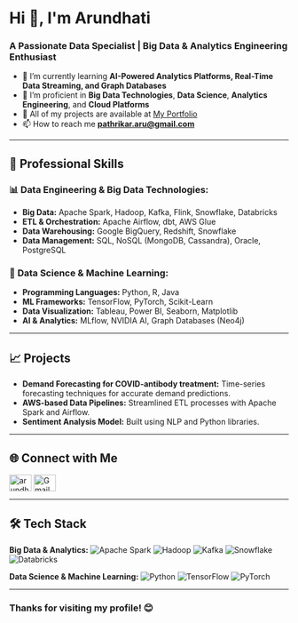 # Hi 👋, I'm Arundhati
### A Passionate Data Specialist | Big Data & Analytics Engineering Enthusiast

- 🌱 I’m currently learning **AI-Powered Analytics Platforms, Real-Time Data Streaming, and Graph Databases**
- 🚀 I’m proficient in **Big Data Technologies**, **Data Science**, **Analytics Engineering**, and **Cloud Platforms**
- 💼 All of my projects are available at [My Portfolio](https://pathrikararu.wixsite.com/arundhati)
- 📫 How to reach me **pathrikar.aru@gmail.com**

---

## 💼 Professional Skills

### 📊 **Data Engineering & Big Data Technologies:**
- **Big Data:** Apache Spark, Hadoop, Kafka, Flink, Snowflake, Databricks
- **ETL & Orchestration:** Apache Airflow, dbt, AWS Glue
- **Data Warehousing:** Google BigQuery, Redshift, Snowflake
- **Data Management:** SQL, NoSQL (MongoDB, Cassandra), Oracle, PostgreSQL

### 🧠 **Data Science & Machine Learning:**
- **Programming Languages:** Python, R, Java
- **ML Frameworks:** TensorFlow, PyTorch, Scikit-Learn
- **Data Visualization:** Tableau, Power BI, Seaborn, Matplotlib
- **AI & Analytics:** MLflow, NVIDIA AI, Graph Databases (Neo4j)

---

## 📈 **Projects**
- **Demand Forecasting for COVID-antibody treatment:** Time-series forecasting techniques for accurate demand predictions.
- **AWS-based Data Pipelines:** Streamlined ETL processes with Apache Spark and Airflow.
- **Sentiment Analysis Model:** Built using NLP and Python libraries.

---

## 🌐 **Connect with Me**
<p align="left">
<a href="https://linkedin.com/in/arundhati-pathrikar" target="_blank"><img align="center" src="https://raw.githubusercontent.com/rahuldkjain/github-profile-readme-generator/master/src/images/icons/Social/linked-in-alt.svg" alt="arundhati pathrikar" height="30" width="40" /></a>
<a href="mailto:pathrikar.aru@gmail.com" target="_blank"><img align="center" src="https://img.icons8.com/color/48/000000/gmail.png" alt="Gmail" height="30" width="40" /></a>
</p>

---

## 🛠️ **Tech Stack**

**Big Data & Analytics:**
![Apache Spark](https://img.shields.io/badge/Apache%20Spark-E25A1C?logo=apache-spark&logoColor=white)
![Hadoop](https://img.shields.io/badge/Hadoop-66CCFF?logo=apache-hadoop&logoColor=white)
![Kafka](https://img.shields.io/badge/Kafka-231F20?logo=apache-kafka&logoColor=white)
![Snowflake](https://img.shields.io/badge/Snowflake-29B5E8?logo=snowflake&logoColor=white)
![Databricks](https://img.shields.io/badge/Databricks-FF3621?logo=databricks&logoColor=white)

**Data Science & Machine Learning:**
![Python](https://img.shields.io/badge/Python-3776AB?logo=python&logoColor=white)
![TensorFlow](https://img.shields.io/badge/TensorFlow-FF6F00?logo=tensorflow&logoColor=white)
![PyTorch](https://img.shields.io/badge/PyTorch-EE4C2C?logo=pytorch&logoColor=white)

---

### Thanks for visiting my profile! 😊
